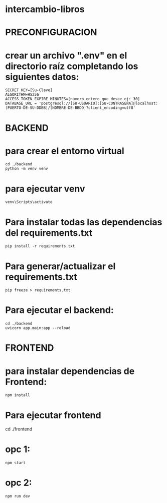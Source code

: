 # intercambio-libros

# PRECONFIGURACION
# crear un archivo ".env" en el directorio raíz completando los siguientes datos:
    SECRET_KEY=[Su-Clave]
    ALGORITHM=HS256
    ACCESS_TOKEN_EXPIRE_MINUTES=[numero entero que desee ej: 30]
    DATABASE_URL = 'postgresql://[SU-USUARIO]:[SU-CONTRASEÑA]@localhost:[PUERTO-DE-SU-DDBB]/[NOMBRE-DE-BBDD]?client_encoding=utf8'

# BACKEND
  # para crear el entorno virtual
    cd ./backend
    python -m venv venv

  # para ejecutar venv
    venv\Scripts\activate

  # Para instalar todas las dependencias del requirements.txt
    pip install -r requirements.txt

  # Para generar/actualizar el requirements.txt
    pip freeze > requirements.txt

  # Para ejecutar el backend:
    cd ./backend
    uvicorn app.main:app --reload

# FRONTEND
  # para instalar dependencias de Frontend:
    npm install
  
  # Para ejecutar frontend
  cd ./frontend
  # opc 1: 
    npm start
  # opc 2: 
    npm run dev
